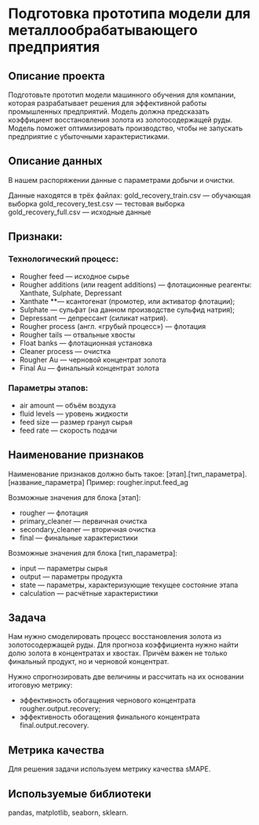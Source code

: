 # Подготовка прототипа модели для металлообрабатывающего предприятия  

## Описание проекта
Подготовьте прототип модели машинного обучения для компании, которая разрабатывает решения для эффективной работы промышленных предприятий.
Модель должна предсказать коэффициент восстановления золота из золотосодержащей руды. 
Модель поможет оптимизировать производство, чтобы не запускать предприятие с убыточными характеристиками.

## Описание данных
В нашем распоряжении данные с параметрами добычи и очистки.

Данные находятся в трёх файлах:
gold_recovery_train.csv — обучающая выборка
gold_recovery_test.csv — тестовая выборка
gold_recovery_full.csv — исходные данные

## Признаки:
### Технологический процесс:
- Rougher feed — исходное сырье
- Rougher additions (или reagent additions) — флотационные реагенты: Xanthate, Sulphate, Depressant
- Xanthate **— ксантогенат (промотер, или активатор флотации);
- Sulphate — сульфат (на данном производстве сульфид натрия);
- Depressant — депрессант (силикат натрия).
- Rougher process (англ. «грубый процесс») — флотация
- Rougher tails — отвальные хвосты
- Float banks — флотационная установка
- Cleaner process — очистка
- Rougher Au — черновой концентрат золота
- Final Au — финальный концентрат золота
### Параметры этапов:
- air amount — объём воздуха
- fluid levels — уровень жидкости
- feed size — размер гранул сырья
- feed rate — скорость подачи  

## Наименование признаков
Наименование признаков должно быть такое:
[этап].[тип_параметра].[название_параметра]
Пример: rougher.input.feed_ag

Возможные значения для блока [этап]:
- rougher — флотация
- primary_cleaner — первичная очистка
- secondary_cleaner — вторичная очистка
- final — финальные характеристики

Возможные значения для блока [тип_параметра]:
- input — параметры сырья
- output — параметры продукта
- state — параметры, характеризующие текущее состояние этапа
- calculation — расчётные характеристики

## Задача
Нам нужно смоделировать процесс восстановления золота из золотосодержащей руды.
Для прогноза коэффициента нужно найти долю золота в концентратах и хвостах. Причём важен не только финальный продукт, но и черновой концентрат.

Нужно спрогнозировать две величины и рассчитать на их основании итоговую метрику:
- эффективность обогащения чернового концентрата rougher.output.recovery;
- эффективность обогащения финального концентрата final.output.recovery.

## Метрика качества
Для решения задачи используем метрику качества sMAPE.

## Используемые библиотеки
pandas, matplotlib, seaborn, sklearn.
